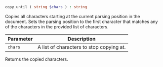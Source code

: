 ```php
copy_until ( string $chars ) : string
```

Copies all characters starting at the current parsing position in the document. Sets the parsing position to the first character that matches any of the characters in the provided list of characters.

| Parameter | Description                              |
|-----------|------------------------------------------|
| `chars`   | A list of characters to stop copying at. |

Returns the copied characters.